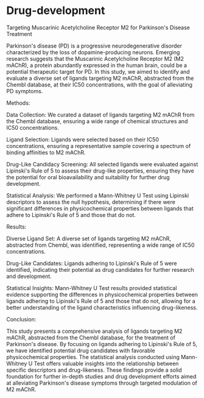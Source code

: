 # Drug-development

Targeting Muscarinic Acetylcholine Receptor M2 for Parkinson's Disease Treatment

Parkinson's disease (PD) is a progressive neurodegenerative disorder characterized by the loss of dopamine-producing neurons. Emerging research suggests that the Muscarinic Acetylcholine Receptor M2 (M2 mAChR), a protein abundantly expressed in the human brain, could be a potential therapeutic target for PD. In this study, we aimed to identify and evaluate a diverse set of ligands targeting M2 mAChR, abstracted from the Chembl database, at their IC50 concentrations, with the goal of alleviating PD symptoms.

Methods:

Data Collection: We curated a dataset of ligands targeting M2 mAChR from the Chembl database, ensuring a wide range of chemical structures and IC50 concentrations.

Ligand Selection: Ligands were selected based on their IC50 concentrations, ensuring a representative sample covering a spectrum of binding affinities to M2 mAChR.

Drug-Like Candidacy Screening: All selected ligands were evaluated against Lipinski's Rule of 5 to assess their drug-like properties, ensuring they have the potential for oral bioavailability and suitability for further drug development.

Statistical Analysis: We performed a Mann-Whitney U Test using Lipinski descriptors to assess the null hypothesis, determining if there were significant differences in physicochemical properties between ligands that adhere to Lipinski's Rule of 5 and those that do not.

Results:

Diverse Ligand Set: A diverse set of ligands targeting M2 mAChR, abstracted from Chembl, was identified, representing a wide range of IC50 concentrations.

Drug-Like Candidates: Ligands adhering to Lipinski's Rule of 5 were identified, indicating their potential as drug candidates for further research and development.

Statistical Insights: Mann-Whitney U Test results provided statistical evidence supporting the differences in physicochemical properties between ligands adhering to Lipinski's Rule of 5 and those that do not, allowing for a better understanding of the ligand characteristics influencing drug-likeness.

Conclusion:

This study presents a comprehensive analysis of ligands targeting M2 mAChR, abstracted from the Chembl database, for the treatment of Parkinson's disease. By focusing on ligands adhering to Lipinski's Rule of 5, we have identified potential drug candidates with favorable physicochemical properties. The statistical analysis conducted using Mann-Whitney U Test offers valuable insights into the relationship between specific descriptors and drug-likeness. These findings provide a solid foundation for further in-depth studies and drug development efforts aimed at alleviating Parkinson's disease symptoms through targeted modulation of M2 mAChR.

